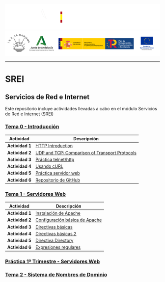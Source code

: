 
![](/.resGen/_bannerD.png#gh-dark-mode-only)
![](/.resGen/_bannerL.png#gh-light-mode-only)

---

# SREI

## Servicios de Red e Internet

Este repositorio incluye actividades llevadas a cabo en el módulo Servicios de Red e Internet (SREI)

### [Tema 0 - Introducción](Tema0/readme.md)

| Actividad   | Descripción         |
| ----------- | ------------------- |
| **Actividad 1** | [HTTP Introduction](/Tema0/Actividades/0.1.md) |
| **Actividad 2** | [UDP and TCP: Comparison of Transport Protocols](/Tema0/Actividades/0.2.md) |
| **Actividad 3** | [Práctica telnet/http](/Tema0/Actividades/0.3.md) |
| **Actividad 4** | [Usando cURL](/Tema0/Actividades/0.4.md) |
| **Actividad 5** | [Práctica servidor web](/Tema0/Actividades/0.5.md) |
| **Actividad 6** | [Repositorio de GitHub](/Tema0/Actividades/0.6.md) |

### [Tema 1 - Servidores Web](Tema1/readme.md)

| Actividad   | Descripción         |
| ----------- | ------------------- |
| **Actividad 1** | [Instalación de Apache](/Tema1/Actividades/1.1.md) |
| **Actividad 2** | [Configuración básica de Apache](/Tema1/Actividades/1.2.md) |
| **Actividad 3** | [Directivas básicas](/Tema1/Actividades/1.3.md) |
| **Actividad 4** | [Directivas básicas 2](/Tema1/Actividades/1.4.md) |
| **Actividad 5** | [Directiva Directory](/Tema1/Actividades/1.5.md) |
| **Actividad 6** | [Expresiones regulares](/Tema1/Actividades/1.6.md) |

### [Práctica 1º Trimestre - Servidores Web](https://github.com/jcorvid509/SREI_Servers/blob/main/README.md)

### [Tema 2 - Sistema de Nombres de Dominio](Tema1/readme.md)
